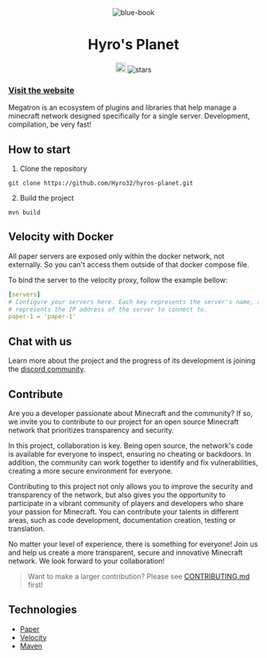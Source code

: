 <div align="center">
  <img src="https://imgur.com/3jwkDd1.png" alt="blue-book"/>
  <h1>Hyro's Planet</h1>
  <a href="https://discord.gg/5yVnrtRCGb" target="_blank"><img height=20 src="https://img.shields.io/discord/1193186539212128306" /></a>
  <img src="https://img.shields.io/github/stars/Mardroide/megatron" alt="stars">
</div>

### [Visit the website](https://hyro.one)

Megatron is an ecosystem of plugins and libraries that help manage a minecraft network designed specifically for a single server. Development, compilation, be very fast!

## How to start

1. Clone the repository

```console
git clone https://github.com/Hyro32/hyros-planet.git
```

2. Build the project

```console
mvn build
```

## Velocity with Docker

All paper servers are exposed only within the docker network, not externally. So you can't access them outside of that docker compose file.

To bind the server to the velocity proxy, follow the example bellow:

```yml
[servers]
# Configure your servers here. Each key represents the server's name, and the value
# represents the IP address of the server to connect to.
paper-1 = 'paper-1'
```

## Chat with us

Learn more about the project and the progress of its development is joining the [discord community](https://discord.gg/5yVnrtRCGb).

## Contribute

Are you a developer passionate about Minecraft and the community? If so, we invite you to contribute to our project for an open source Minecraft network that prioritizes transparency and security.

In this project, collaboration is key. Being open source, the network's code is available for everyone to inspect, ensuring no cheating or backdoors. In addition, the community can work together to identify and fix vulnerabilities, creating a more secure environment for everyone.

Contributing to this project not only allows you to improve the security and transparency of the network, but also gives you the opportunity to participate in a vibrant community of players and developers who share your passion for Minecraft. You can contribute your talents in different areas, such as code development, documentation creation, testing or translation.

No matter your level of experience, there is something for everyone! Join us and help us create a more transparent, secure and innovative Minecraft network. We look forward to your collaboration!

> Want to make a larger contribution? Please see [CONTRIBUTING.md](/CONTRIBUTING.md) first!

## Technologies

- [Paper](https://papermc.io/)
- [Velocity](https://papermc.io/software/velocity)
- [Maven](https://maven.apache.org/)
